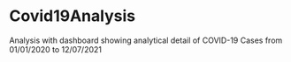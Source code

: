 # Covid19Analysis
Analysis with dashboard showing analytical detail of COVID-19 Cases from 01/01/2020 to 12/07/2021
